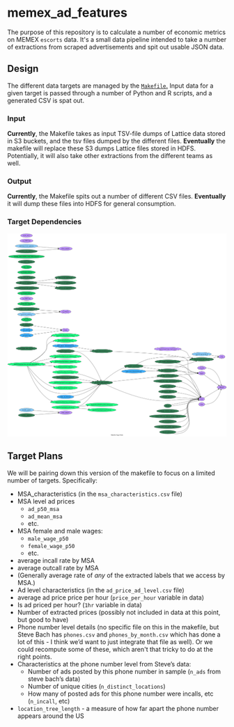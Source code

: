 # memex_ad_features
The purpose of this repository is to calculate a number of economic metrics on MEMEX `escorts` data. It's a small data pipeline intended to take a number of extractions from scraped advertisements and spit out usable JSON data.

## Design
The different data targets are managed by the [`Makefile`.](https://github.com/giantoak/memex_ad_features/blob/master/Makefile) Input data for a given target is passed through a number of Python and R scripts, and a generated CSV is spat out.

### Input
**Currently**, the Makefile takes as input TSV-file dumps of Lattice data stored in S3 buckets, and the tsv files dumped by the different files. **Eventually** the makefile will replace these S3 dumps Lattice files stored in HDFS. Potentially, it will also take other extractions from the different teams as well.

### Output
**Currently**, the Makefile spits out a number of different CSV files. **Eventually** it will dump these files into HDFS for general consumption.

### Target Dependencies
![Markdown Target Dependencies](makefile_graph.svg "Makefile sources and targets")

## Target Plans
We will be pairing down this version of the makefile to focus on a limited number of targets. Specifically:
* MSA_characteristics (in the `msa_characteristics.csv` file)
* MSA level ad prices
  * `ad_p50_msa`
  * `ad_mean_msa`
  * etc.
* MSA female and male wages:
  * `male_wage_p50`
  * `female_wage_p50`
  * etc.
* average incall rate by MSA
* average outcall rate by MSA
* (Generally average rate of *any* of the extracted labels that we access by MSA.)
* Ad level characteristics (in the `ad_price_ad_level.csv` file)
* average ad price price per hour (`price_per_hour` variable in data)
* Is ad priced per hour? (`1hr` variable in data)
* Number of extracted prices (possibly not included in data at this point, but good to have)
* Phone number level details (no specific file on this in the makefile, but Steve Bach has `phones.csv` and `phones_by_month.csv` which has done a lot of this - I think we’d want to just integrate that file as well). Or we could recompute some of these, which aren't that tricky to do at the right points. 
* Characteristics at the phone number level from Steve’s data:
  * Number of ads posted by this phone number in sample (`n_ads` from steve bach’s data)
  * Number of unique cities (`n_distinct_locations`)
  * How many of posted ads for this phone number were incalls, etc (`n_incall`, etc)
* `location_tree_length` - a measure of how far apart the phone number appears around the US
